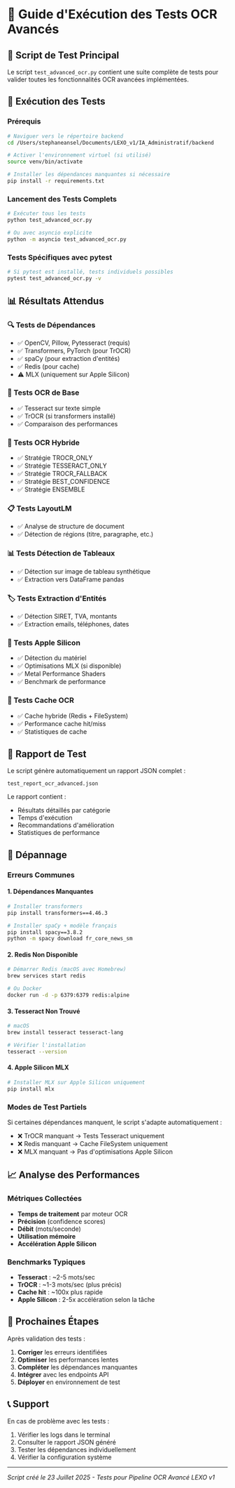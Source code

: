 # 🧪 Guide d'Exécution des Tests OCR Avancés

## 📁 Script de Test Principal

Le script `test_advanced_ocr.py` contient une suite complète de tests pour valider toutes les fonctionnalités OCR avancées implémentées.

## 🚀 Exécution des Tests

### Prérequis
```bash
# Naviguer vers le répertoire backend
cd /Users/stephaneansel/Documents/LEXO_v1/IA_Administratif/backend

# Activer l'environnement virtuel (si utilisé)
source venv/bin/activate

# Installer les dépendances manquantes si nécessaire
pip install -r requirements.txt
```

### Lancement des Tests Complets
```bash
# Exécuter tous les tests
python test_advanced_ocr.py

# Ou avec asyncio explicite
python -m asyncio test_advanced_ocr.py
```

### Tests Spécifiques avec pytest
```bash
# Si pytest est installé, tests individuels possibles
pytest test_advanced_ocr.py -v
```

## 📊 Résultats Attendus

### 🔍 Tests de Dépendances
- ✅ OpenCV, Pillow, Pytesseract (requis)
- ✅ Transformers, PyTorch (pour TrOCR)
- ✅ spaCy (pour extraction d'entités)
- ✅ Redis (pour cache)
- ⚠️ MLX (uniquement sur Apple Silicon)

### 📖 Tests OCR de Base
- ✅ Tesseract sur texte simple
- ✅ TrOCR (si transformers installé)
- ✅ Comparaison des performances

### 🔀 Tests OCR Hybride
- ✅ Stratégie TROCR_ONLY
- ✅ Stratégie TESSERACT_ONLY
- ✅ Stratégie TROCR_FALLBACK
- ✅ Stratégie BEST_CONFIDENCE
- ✅ Stratégie ENSEMBLE

### 📋 Tests LayoutLM
- ✅ Analyse de structure de document
- ✅ Détection de régions (titre, paragraphe, etc.)

### 📊 Tests Détection de Tableaux
- ✅ Détection sur image de tableau synthétique
- ✅ Extraction vers DataFrame pandas

### 🏷️ Tests Extraction d'Entités
- ✅ Détection SIRET, TVA, montants
- ✅ Extraction emails, téléphones, dates

### 🍎 Tests Apple Silicon
- ✅ Détection du matériel
- ✅ Optimisations MLX (si disponible)
- ✅ Metal Performance Shaders
- ✅ Benchmark de performance

### 💾 Tests Cache OCR
- ✅ Cache hybride (Redis + FileSystem)
- ✅ Performance cache hit/miss
- ✅ Statistiques de cache

## 📄 Rapport de Test

Le script génère automatiquement un rapport JSON complet :
```
test_report_ocr_advanced.json
```

Le rapport contient :
- Résultats détaillés par catégorie
- Temps d'exécution
- Recommandations d'amélioration
- Statistiques de performance

## 🔧 Dépannage

### Erreurs Communes

#### 1. Dépendances Manquantes
```bash
# Installer transformers
pip install transformers==4.46.3

# Installer spaCy + modèle français
pip install spacy==3.8.2
python -m spacy download fr_core_news_sm
```

#### 2. Redis Non Disponible
```bash
# Démarrer Redis (macOS avec Homebrew)
brew services start redis

# Ou Docker
docker run -d -p 6379:6379 redis:alpine
```

#### 3. Tesseract Non Trouvé
```bash
# macOS
brew install tesseract tesseract-lang

# Vérifier l'installation
tesseract --version
```

#### 4. Apple Silicon MLX
```bash
# Installer MLX sur Apple Silicon uniquement
pip install mlx
```

### Modes de Test Partiels

Si certaines dépendances manquent, le script s'adapte automatiquement :
- ❌ TrOCR manquant → Tests Tesseract uniquement
- ❌ Redis manquant → Cache FileSystem uniquement
- ❌ MLX manquant → Pas d'optimisations Apple Silicon

## 📈 Analyse des Performances

### Métriques Collectées
- **Temps de traitement** par moteur OCR
- **Précision** (confidence scores)
- **Débit** (mots/seconde)
- **Utilisation mémoire**
- **Accélération Apple Silicon**

### Benchmarks Typiques
- **Tesseract** : ~2-5 mots/sec
- **TrOCR** : ~1-3 mots/sec (plus précis)
- **Cache hit** : ~100x plus rapide
- **Apple Silicon** : 2-5x accélération selon la tâche

## 🎯 Prochaines Étapes

Après validation des tests :
1. **Corriger** les erreurs identifiées
2. **Optimiser** les performances lentes
3. **Compléter** les dépendances manquantes
4. **Intégrer** avec les endpoints API
5. **Déployer** en environnement de test

## 📞 Support

En cas de problème avec les tests :
1. Vérifier les logs dans le terminal
2. Consulter le rapport JSON généré
3. Tester les dépendances individuellement
4. Vérifier la configuration système

---

*Script créé le 23 Juillet 2025 - Tests pour Pipeline OCR Avancé LEXO v1*